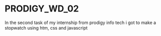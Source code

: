 # PRODIGY_WD_02
In the second task of my internship from prodigy info tech i got to make a stopwatch using htm, css and javascript
